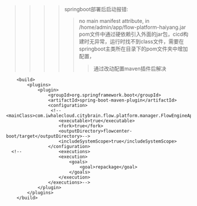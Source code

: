 >>>> springboot部署后启动报错:
>>>>>  no main manifest attribute, in /home/admin/app/flow-platform-haiyang.jar
>>>>> pom文件中通过硬依赖引入外面的jar包，cicd构建时无异常，运行时找不到class文件，需要在springboot主类所在目录下的pom文件夹中增加配置，
>>>>>>通过改动配置maven插件后解决
```
    <build>
        <plugins>
            <plugin>
                <groupId>org.springframework.boot</groupId>
                <artifactId>spring-boot-maven-plugin</artifactId>
                <configuration>
                 <!--   <mainClass>com.iwhalecloud.citybrain.flow.platform.manager.FlowEngineApplication</mainClass>
                    <executable>true</executable>
                    <fork>true</fork>
                    <outputDirectory>flowcenter-boot/target</outputDirectory>-->
                    <includeSystemScope>true</includeSystemScope>
                </configuration>
  <!--              <executions>
                    <execution>
                        <goals>
                            <goal>repackage</goal>
                        </goals>
                    </execution>
                </executions>-->
            </plugin>
        </plugins>
    </build>
```